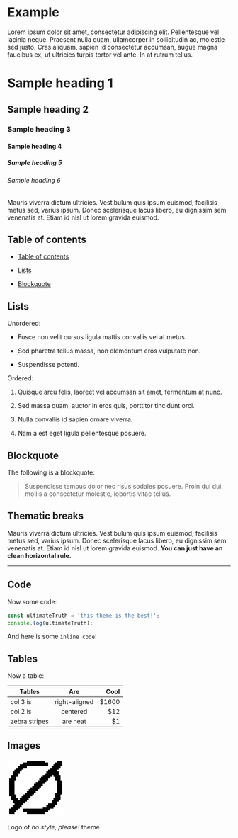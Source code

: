 # Example

Lorem ipsum dolor sit amet, consectetur adipiscing elit. Pellentesque vel lacinia neque. Praesent nulla quam, ullamcorper in sollicitudin ac, molestie sed justo. Cras aliquam, sapien id consectetur accumsan, augue magna faucibus ex, ut ultricies turpis tortor vel ante. In at rutrum tellus.

# Sample heading 1

## Sample heading 2

### Sample heading 3

#### Sample heading 4

##### Sample heading 5

###### Sample heading 6

Mauris viverra dictum ultricies. Vestibulum quis ipsum euismod, facilisis metus sed, varius ipsum. Donec scelerisque lacus libero, eu dignissim sem venenatis at. Etiam id nisl ut lorem gravida euismod.

## Table of contents

- [Table of contents](https://r5q4tiv935.feishu.cn/docx/U3hXdQmMAoiNVSxDgPOcu4R8nTd#part-KeHPd55dHooIKJxuHjhcbOIhnxg)

- [Lists](https://r5q4tiv935.feishu.cn/docx/U3hXdQmMAoiNVSxDgPOcu4R8nTd#part-LHohd36DGosqX3xjkn2cCQ4QnNc)

- [Blockquote](https://r5q4tiv935.feishu.cn/docx/U3hXdQmMAoiNVSxDgPOcu4R8nTd#part-SpdcdHMLAoqIsBxx9NscKYf3nze)

## Lists

Unordered:

- Fusce non velit cursus ligula mattis convallis vel at metus.

- Sed pharetra tellus massa, non elementum eros vulputate non.

- Suspendisse potenti.

Ordered:

1. Quisque arcu felis, laoreet vel accumsan sit amet, fermentum at nunc.

1. Sed massa quam, auctor in eros quis, porttitor tincidunt orci.

1. Nulla convallis id sapien ornare viverra.

1. Nam a est eget ligula pellentesque posuere.

## Blockquote

The following is a blockquote:

> Suspendisse tempus dolor nec risus sodales posuere. Proin dui dui, mollis a consectetur molestie, lobortis vitae tellus.
>


## Thematic breaks

Mauris viverra dictum ultricies. Vestibulum quis ipsum euismod, facilisis metus sed, varius ipsum. Donec scelerisque lacus libero, eu dignissim sem venenatis at. Etiam id nisl ut lorem gravida euismod. **You can just have an clean horizontal rule.**

---

## Code

Now some code:

```javascript
const ultimateTruth = 'this theme is the best!';
console.log(ultimateTruth);
```

And here is some `inline code`!

## Tables

Now a table:

|Tables|Are|Cool|
|-|:-:|-:|
|col 3 is|right-aligned|$1600|
|col 2 is|centered|$12|
|zebra stripes|are neat|$1|


## Images

<img src="static/MFg0bUg4QoAimxxBofyc1Cw9nIb.jpg" width="128" height="128"/>

Logo of *no style, please!* theme

